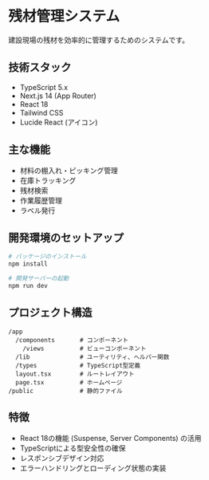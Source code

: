 # 残材管理システム

建設現場の残材を効率的に管理するためのシステムです。

## 技術スタック

- TypeScript 5.x
- Next.js 14 (App Router)
- React 18
- Tailwind CSS
- Lucide React (アイコン)

## 主な機能

- 材料の棚入れ・ピッキング管理
- 在庫トラッキング
- 残材検索
- 作業履歴管理
- ラベル発行

## 開発環境のセットアップ

```bash
# パッケージのインストール
npm install

# 開発サーバーの起動
npm run dev
```

## プロジェクト構造

```
/app
  /components       # コンポーネント
    /views          # ビューコンポーネント
  /lib              # ユーティリティ、ヘルパー関数
  /types            # TypeScript型定義
  layout.tsx        # ルートレイアウト
  page.tsx          # ホームページ
/public             # 静的ファイル
```

## 特徴

- React 18の機能 (Suspense, Server Components) の活用
- TypeScriptによる型安全性の確保
- レスポンシブデザイン対応
- エラーハンドリングとローディング状態の実装 
